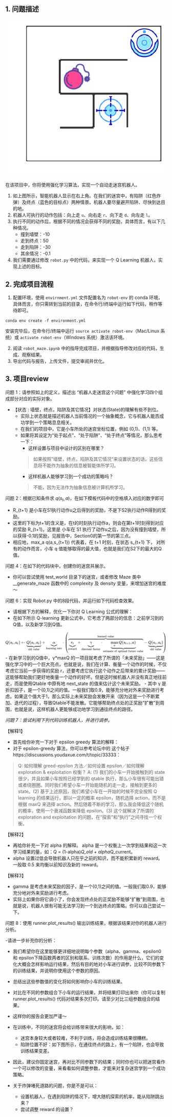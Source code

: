## 1. 问题描述


![img.png](default.png)

在该项目中，你将使用强化学习算法，实现一个自动走迷宫机器人。

1. 如上图所示，智能机器人显示在右上角。在我们的迷宫中，有陷阱（红色炸弹）及终点（蓝色的目标点）两种情景。机器人要尽量避开陷阱、尽快到达目的地。
2. 机器人可执行的动作包括：向上走 `u`、向右走 `r`、向下走 `d`、向左走 `l`。
3. 执行不同的动作后，根据不同的情况会获得不同的奖励，具体而言，有以下几种情况。
    - 撞到墙壁：-10
    - 走到终点：50
    - 走到陷阱：-30
    - 其余情况：-0.1
4. 我们需要通过修改 `robot.py` 中的代码，来实现一个 Q Learning 机器人，实现上述的目标。

## 2. 完成项目流程

1. 配置环境，使用 `envirnment.yml` 文件配置名为 `robot-env` 的 conda 环境，具体而言，你只需转到当前的目录，在命令行/终端中运行如下代码，稍作等待即可。
```
conda env create -f environment.yml
```
安装完毕后，在命令行/终端中运行 `source activate robot-env`（Mac/Linux 系统）或 `activate robot-env`（Windows 系统）激活该环境。

2. 阅读 `robot_maze.ipynb` 中的指导完成项目，并根据指导修改对应的代码，生成、观察结果。
3. 导出代码与报告，上传文件，提交审阅并优化。

## 3. 项目review

问题 1：请参照如上的定义，描述出 “机器人走迷宫这个问题” 中强化学习四个组成部分对应的实际对象。
- 【状态 : 墙壁，终点，陷阱及其它情况】对状态(State)的理解有些不到位。
  - 实际上状态就是描述机器人当前情况的一个抽象概念，它与机器人能否成功学到一个策略息息相关。
  - 在我们的项目中，它是小车所处的迷宫坐标位置，例如 (0,1)、(1,1) 等。
  - 如果将其设定为“处于起点”、“处于陷阱”、“处于终点”等情况，那么思考一下：
    - 这样设置与项目中设计的区别在哪里？
     > 如果按照”墙壁，终点，陷阱及其它情况“来设置状态的话，这些信息将不能作为抽象的信息被智能体所学习。
    - 这样机器人能够学习到一个成功的策略吗？
     > 不能，因为无法作为抽象信息被计算机所学习。

问题 2：根据已知条件求 $q(s_{t},a)$，在如下模板代码中的空格填入对应的数字即可
- R_{t+1} 是小车在S1执行动作u之后得到的奖励，不是下S2执行动作R得到的奖励。
- 这里的下标为t+1的含义是，在t的时刻执行动作a，则会在第t+1时刻得到对应的奖励 R_{t+1}。这里是 小车在 S1 执行了动作u之后，因为没有撞到墙壁，所以获得-0.1的奖励，见报告中，Section0的第一节的第三点。
- 相应地，max_a q(a,s_{t+1}) 代表着，在 t+1 时刻，在状态 s_{t+1} 下， 对所有的动作而言，小车 q 值能够取得的最大值，也就是我们在S2下的最大的Q值。

问题 4：在如下的代码块中，创建你的迷宫并展示。
- 你可以尝试使用 test_world 目录下的迷宫，或者修改 Maze 类中 __generate_maze 函数中的 complexity 及 density 变量，来增加迷宫的难度～

问题 6：实现 Robot.py 中的8段代码，并运行如下代码检查效果。
- 请根据下方的解释，优化一下你对 Q Learning 公式的理解：
- 在如下所示 Q-learning 更新公式中，它考虑了两部分的信息：之前学习到的Q值，以及新学习到Q值。

<div align=center><img width="550" src=qlearning.svg></div>
- 在新学习到的Q值中，γ*maxQ 的一项目就考虑了所谓的「未来奖励」——这是强化学习中的一个巨大亮点。也就是说，我们在计算、衡量一个动作的时候，不仅考虑它当前一步获得的奖励 r，还要考虑它执行这个动作之后带来的累计奖励——这能够帮助我们更好地衡量一个动作的好坏。但是这时候机器人并没有真正地往前走，而是使用Qtable 中原有地 next_state 的值来估计这个未来奖励。
- 其中 γ 是折扣因子，是一个(0,1)之间的值。一般我们取0.9，能够充分地对外来奖励进行考虑。如果这个值大于1，那么实际上未来奖励会发散开来（因为这是一个不断累加、迭代的过程），导致Qtable不能发散。它能够帮助终点处的正奖励“扩散”到周围，也就是说，这样机器人更能够成功地学习到通往终点的路径。

*问题 7：尝试利用下列代码训练机器人，并进行调参。*

【解释1】
- 首先给你补充一下对于 epsilon greedy 算法的解释：
- 对于 epsilon-greedy 算法，你可以参考论坛中的 这个帖子https://discussions.youdaxue.com/t/topic/33333：
> Q: 如何理解 greed-epsilon 方法／如何设置 epsilon／如何理解 exploration & exploitation 权衡？
A: (1) 我们的小车一开始接触到的 state 很少，并且如果小车按照已经学到的 qtable 执行，那么小车很有可能出错或者绕圈圈。同时我们希望小车一开始能随机的走一走，接触到更多的 state。(2) 基于上述原因，我们希望小车在一开始的时候不完全按照 Q learning 的结果运行，即以一定的概率 epsilon，随机选择 action，而不是根据 maxQ 来选择 action。然后随着不断的学习，那么我会降低这个随机的概率，使用一个衰减函数来降低 epsilon。(3) 这个就解决了所谓的 exploration and exploitation 的问题，在“探索”和“执行”之间寻找一个权衡。

【解释2】
- 再给你补充一下对 alpha 的解释。 alpha 是一个权衡上一次学到结果和这一次学习结果的量，如：Q = (1-alpha)*Q_old + alpha*Q_current。
- alpha 设置过低会导致机器人只在乎之前的知识，而不能积累新的 reward。一般取 0.5 来均衡以前知识及新的 reward。

【解释3】
- gamma 是考虑未来奖励的因子，是一个(0,1)之间的值。一般我们取0.9，能够充分地对外来奖励进行考虑。
- 实际上如果你将它调小了，你会发现终点处的正奖励不能够“扩散”到周围，也就是说，机器人很有可能无法学习到一个到达终点的策略。你可以自己尝试一下。

问题 8：使用 runner.plot_results() 输出训练结果，根据该结果对你的机器人进行分析。

-请进一步补充你的分析：
  - 我们希望你在这里能够更详细地说明每个参数（alpha、gamma、epsilon0 和 epsilon下降函数两者的区别和联系、训练次数）的作用是什么，它们的变化大概会怎样影响运行结果，然后有目的地对小车进行调参，比较不同参数下的训练结果，并说明你使用这个参数的原因。
  - 总结出这些参数值的变化将如何影响你小车的训练结果。
  - 对比在不同的参数组合下小车的运行结果，并将结果打印出来你（你可以复制 runner.plot_results() 代码对结果多次打印。请至少对比三组参数组合的结果。
- 这样你的报告会更加严谨～

- 在训练中，不同的迷宫将会给训练带来很大的影响，如：
  - 迷宫本身较大或者较难，不利于训练，将会造成训练结果很糟糕。
  - 陷阱位置不好：如下图所示，在通往终点的路上，有一个陷阱，也会导致训练结果变差。

- 因此，建议你固定迷宫，再对比不同参数下的结果；同时你也可以把迷宫看作一个可以修改的变量，来看看如何调整参数，才能来对复杂迷宫学到一个成功策略。

- 关于炸弹堵死道路的问题，你是不是可以：
  - 设置机器人，在遇到陷阱的情况下，增大随机探索的机率，能从陷阱跳出来？
  - 尝试调整 reward 的设置？
